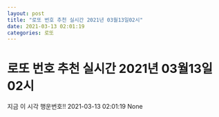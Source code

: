 ```yaml
---
layout: post
title: "로또 번호 추천 실시간 2021년 03월13일02시"
date: 2021-03-13 02:01:19
categories: 로또
---
```


# 로또 번호 추천 실시간 2021년 03월13일02시

지금 이 시각 행운번호!! 2021-03-13 02:01:19
None
